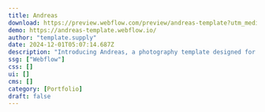 ```yaml
---
title: Andreas
download: https://preview.webflow.com/preview/andreas-template?utm_medium=preview_link&utm_source=designer&utm_content=andreas-template&preview=2e1b487191a4e943f0173d8cd6fff980&pageId=66f9c946f6c153fc3a405bbc&locale=en&workflow=preview
demo: https://andreas-template.webflow.io/
author: "template.supply"
date: 2024-12-01T05:07:14.687Z
description: "Introducing Andreas, a photography template designed for those who value minimalism and elegance."
ssg: ["Webflow"]
css: []
ui: []
cms: []
category: [Portfolio]
draft: false
---
```


